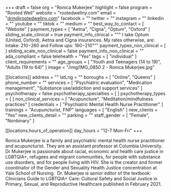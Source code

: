 +++
draft = false
org = "Ronica Mukerjee"
highlight = false
program = "Rooted Well"
website = "rootedwellny.com"
email = "drm@rootedwellny.com"
facebook = ""
twitter = ""
instagram = ""
linkedin = ""
youtube = ""
tiktok = ""
medium = ""
best_way_to_contact = [ "Website" ]
payment_types = [ "Aetna", "Cigna", "Optum", "Oxford" ]
sliding_scale_clinical = true
payment_info_clinical = """
I take Optum (United, Oxford), Aetna and Cigna insurances. 
My rates otherwise, are:
Intake: $210-$260 and Follow ups: $160-$210"""
payment_types_non_clinical = [ ]
sliding_scale_non_clinical = false
payment_info_non_clinical = ""
ada_compliant = false
telehealth = "Yes"
tags = [ "individual" ]
client_requirements = ""
age_groups = [ "Youth and Teenagers (14 to 19)", "Adults (19 to 64)" ]
image = "/img/IMG_0850 2 - Ronica Mukerjee.jpg"

[[locations]]
address = ""
latLng = ""
boroughs = [ "Online", "Queens" ]
phone_number = ""
services = [
  "Psychiatric evaluation",
  "Medication management",
  "Substance use/addiction and support services"
]
psychotherapy = false
psychotherapy_specialties = [ ]
psychotherapy_types = [ ]
non_clinical_services = [ "Acupuncture", "Meditation/mindfulness practices" ]
credentials = [ "Psychiatric Mental Health Nurse Practitioner" ]
trainings = "Acupuncturist, FNP"
languages = [ "English" ]
new_clients = "Yes"
new_clients_detail = ""
parking = ""
staff_gender = [ "Female", "Nonbinary" ]

  [[locations.hours_of_operation]]
  day_hours = "12-7 Mon-Fri"
+++


Ronica Mukerjee is a family and psychiatric mental health nurse practitioner and acupuncturist. They are an assistant professor at Columbia University. Dr Mukerjee is passionate about racial, economic and health care justice in LGBTQIA+, refugees and migrant communities, for people with substance use disorders, and for people living with HIV. She is the creator and former coordinator of the Gender and Sexuality Health Justice concentration at Yale School of Nursing.  Dr. Mukerjee is senior editor of the textbook: Clinicians Guide to LGBTQIA+ Care: Cultural Safety and Social Justice in Primary, Sexual, and Reproductive Healthcare published in February 2021.

